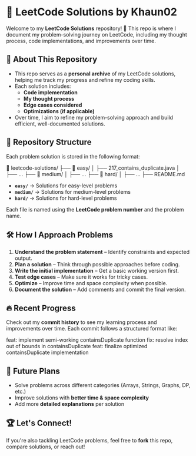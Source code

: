 # 🧠 LeetCode Solutions by Khaun02

Welcome to my **LeetCode Solutions** repository! 🚀 This repo is where I document my problem-solving journey on LeetCode, including my thought process, code implementations, and improvements over time.

## 📌 About This Repository
- This repo serves as a **personal archive** of my LeetCode solutions, helping me track my progress and refine my coding skills.
- Each solution includes:
  - **Code implementation**
  - **My thought process**
  - **Edge cases considered**
  - **Optimizations (if applicable)**
- Over time, I aim to refine my problem-solving approach and build efficient, well-documented solutions.

## 📂 Repository Structure
Each problem solution is stored in the following format:

📁 leetcode-solutions/ ├── 📂 easy/ │ ├── 217_contains_duplicate.java │ ├── ... ├── 📂 medium/ │ ├── ... ├── 📂 hard/ │ ├── ... ├── README.md

- **`easy/`** → Solutions for easy-level problems  
- **`medium/`** → Solutions for medium-level problems  
- **`hard/`** → Solutions for hard-level problems  

Each file is named using the **LeetCode problem number** and the problem name.

## 🛠️ How I Approach Problems
1. **Understand the problem statement** – Identify constraints and expected output.
2. **Plan a solution** – Think through possible approaches before coding.
3. **Write the initial implementation** – Get a basic working version first.
4. **Test edge cases** – Make sure it works for tricky cases.
5. **Optimize** – Improve time and space complexity when possible.
6. **Document the solution** – Add comments and commit the final version.

## 🔥 Recent Progress
Check out my **commit history** to see my learning process and improvements over time. Each commit follows a structured format like:

feat: implement semi-working containsDuplicate function fix: resolve index out of bounds in containsDuplicate feat: finalize optimized containsDuplicate implementation

## 📌 Future Plans
- Solve problems across different categories (Arrays, Strings, Graphs, DP, etc.)
- Improve solutions with **better time & space complexity**
- Add more **detailed explanations** per solution

## 🏆 Let's Connect!
If you're also tackling LeetCode problems, feel free to **fork** this repo, compare solutions, or reach out! 